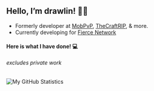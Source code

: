 ## Hello, I’m drawlin! 🙋‍♂️

* Formerly developer at <a href=https://github.com/MobPvP>MobPvP</a>, <a href=https://github.com/TheCraftRIP>TheCraftRIP</a>, & more.
* Currently developing for <a href="https://github.com/FierceNetwork">Fierce Network</a>

#### Here is what I have done! 💻 
###### excludes private work
![My GitHub Statistics](https://github-readme-stats.vercel.app/api?username=drawlin&hide=prs,stars)
